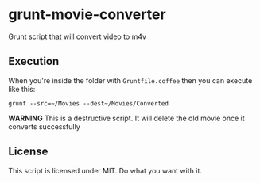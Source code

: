 grunt-movie-converter
=====================

Grunt script that will convert video to m4v

## Execution
When you're inside the folder with `Gruntfile.coffee` then you can execute like this:

    grunt --src=~/Movies --dest~/Movies/Converted

**WARNING**  This is a destructive script. It will delete the old movie once it converts successfully

## License
This script is licensed under MIT. Do what you want with it.
